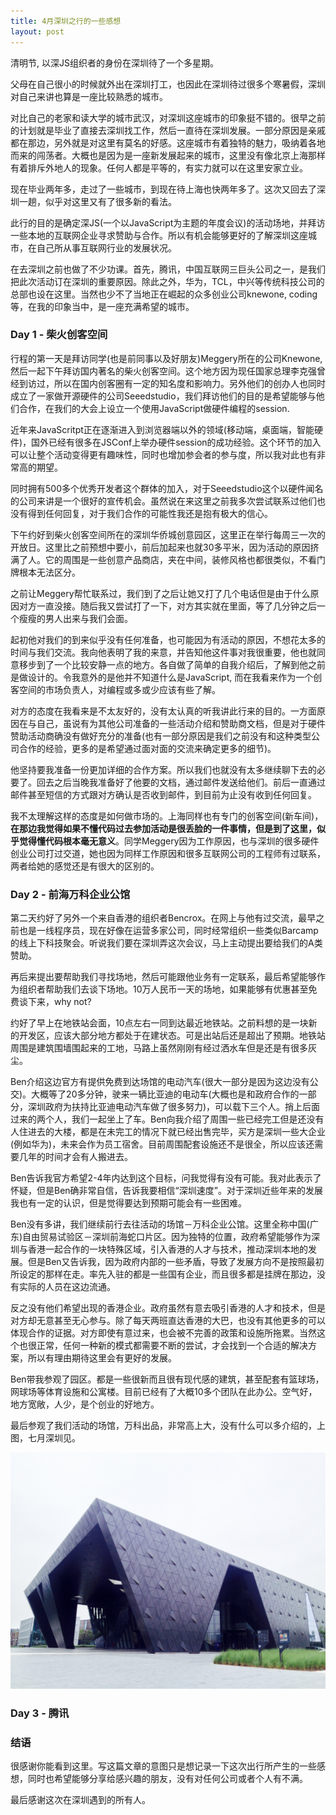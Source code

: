 ```yaml
---
title: 4月深圳之行的一些感想
layout: post
---
```


清明节, 以深JS组织者的身份在深圳待了一个多星期。

父母在自己很小的时候就外出在深圳打工，也因此在深圳待过很多个寒暑假，深圳对自己来讲也算是一座比较熟悉的城市。

对比自己的老家和读大学的城市武汉，对深圳这座城市的印象挺不错的。很早之前的计划就是毕业了直接去深圳找工作，然后一直待在深圳发展。一部分原因是亲戚都在那边，另外就是对这里有莫名的好感。这座城市有着独特的魅力，吸纳着各地而来的闯荡者。大概也是因为是一座新发展起来的城市，这里没有像北京上海那样有着排斥外地人的现象。任何人都是平等的，有实力就可以在这里安家立业。

现在毕业两年多，走过了一些城市，到现在待上海也快两年多了。这次又回去了深圳一趟，似乎对这里又有了很多新的看法。

此行的目的是确定深JS(一个以JavaScript为主题的年度会议)的活动场地，并拜访一些本地的互联网企业寻求赞助与合作。所以有机会能够更好的了解深圳这座城市，在自己所从事互联网行业的发展状况。

在去深圳之前也做了不少功课。首先，腾讯，中国互联网三巨头公司之一，是我们把此次活动订在深圳的重要原因。除此之外，华为，TCL，中兴等传统科技公司的总部也设在这里。当然也少不了当地正在崛起的众多创业公司knewone, coding等，在我的印象当中，是一座充满希望的城市。

### Day 1 - 柴火创客空间

行程的第一天是拜访同学(也是前同事以及好朋友)Meggery所在的公司Knewone,然后一起下午拜访国内著名的柴火创客空间。这个地方因为现任国家总理李克强曾经到访过，所以在国内创客圈有一定的知名度和影响力。另外他们的创办人也同时成立了一家做开源硬件的公司Seeedstudio，我们拜访他们的目的是希望能够与他们合作，在我们的大会上设立一个使用JavaScript做硬件编程的session.

近年来JavaScritpt正在逐渐进入到浏览器端以外的领域(移动端，桌面端，智能硬件)，国外已经有很多在JSConf上举办硬件session的成功经验。这个环节的加入可以让整个活动变得更有趣味性，同时也增加参会者的参与度，所以我对此也有非常高的期望。

同时拥有500多个优秀开发者这个群体的加入，对于Seeedstudio这个以硬件闻名的公司来讲是一个很好的宣传机会。虽然说在来这里之前我多次尝试联系过他们也没有得到任何回复，对于我们合作的可能性我还是抱有极大的信心。

下午约好到柴火创客空间所在的深圳华侨城创意园区，这里正在举行每周三一次的开放日。这里比之前预想中要小，前后加起来也就30多平米，因为活动的原因挤满了人。它的周围是一些创意产品商店，夹在中间，装修风格也都很类似，不看门牌根本无法区分。

之前让Meggery帮忙联系过，我们到了之后让她又打了几个电话但是由于什么原因对方一直没接。随后我又尝试打了一下，对方其实就在里面，等了几分钟之后一个瘦瘦的男人出来与我们会面。

起初他对我们的到来似乎没有任何准备，也可能因为有活动的原因，不想花太多的时间与我们交流。我向他表明了我的来意，并告知他这件事对我很重要，他也就同意移步到了一个比较安静一点的地方。各自做了简单的自我介绍后，了解到他之前是做设计的。令我意外的是他并不知道什么是JavaScript, 而在我看来作为一个创客空间的市场负责人，对编程或多或少应该有些了解。

对方的态度在我看来是不太友好的，没有太认真的听我讲此行来的目的。一方面原因在与自己，虽说有为其他公司准备的一些活动介绍和赞助商文档，但是对于硬件赞助活动商确没有做好充分的准备(也有一部分原因是我们之前没有和这种类型公司合作的经验，更多的是希望通过面对面的交流来确定更多的细节)。

他坚持要我准备一份更加详细的合作方案。所以我们也就没有太多继续聊下去的必要了。回去之后当晚我准备好了他要的文档，通过邮件发送给他们。前后一直通过邮件甚至短信的方式跟对方确认是否收到邮件，到目前为止没有收到任何回复。

我不太理解这样的态度是如何做市场的。上海同样也有专门的创客空间(新车间)，**在那边我觉得如果不懂代码过去参加活动是很丢脸的一件事情，但是到了这里，似乎觉得懂代码根本毫无意义**。同学Meggery因为工作原因，也与深圳的很多硬件创业公司打过交道，她也因为同样工作原因和很多互联网公司的工程师有过联系，两者给她的感觉还是有很大的区别的。

### Day 2 - 前海万科企业公馆

第二天约好了另外一个来自香港的组织者Bencrox。在网上与他有过交流，最早之前也是一线程序员，现在好像在运营多家公司，同时经常组织一些类似Barcamp的线上下科技聚会。听说我们要在深圳弄这次会议，马上主动提出要给我们的A类赞助。

再后来提出要帮助我们寻找场地，然后可能跟他业务有一定联系，最后希望能够作为组织者帮助我们去谈下场地。10万人民币一天的场地，如果能够有优惠甚至免费谈下来，why not?

约好了早上在地铁站会面，10点左右一同到达最近地铁站。之前料想的是一块新的开发区，应该大部分地方都处于在建状态。可是出站后还是超出了预期。地铁站周围是建筑围墙围起来的工地，马路上虽然刚刚有经过洒水车但是还是有很多灰尘。

Ben介绍这边官方有提供免费到达场馆的电动汽车(很大一部分是因为这边没有公交)。大概等了20多分钟，驶来一辆比亚迪的电动车(大概也是和政府合作的一部分，深圳政府为扶持比亚迪电动汽车做了很多努力)，可以载下三个人。捎上后面过来的两个人，我们一起坐上了车。Ben向我介绍了周围一些已经完工但是还没有人住进去的大楼，都是在未完工的情况下就已经出售完毕，买方是深圳一些大企业(例如华为)，未来会作为员工宿舍。目前周围配套设施还不是很全，所以应该还需要几年的时间才会有人搬进去。

Ben告诉我官方希望2-4年内达到这个目标，问我觉得有没有可能。我对此表示了怀疑，但是Ben确非常自信，告诉我要相信“深圳速度”。对于深圳近些年来的发展我也有一定的认识，但是觉得要达到预期可能会有一些困难。

Ben没有多讲，我们继续前行去往活动的场馆－万科企业公馆。这里全称中国(广东)自由贸易试验区－深圳前海蛇口片区。因为独特的位置，政府希望能够作为深圳与香港一起合作的一块特殊区域，引入香港的人才与技术，推动深圳本地的发展。但是Ben又告诉我，因为政府内部的一些矛盾，导致了发展方向不是按照最初所设定的那样在走。率先入驻的都是一些国有企业，而且很多都是挂牌在那边，没有实际的人员在这边流通。

反之没有他们希望出现的香港企业。政府虽然有意去吸引香港的人才和技术，但是对方却无意甚至无心参与。除了每天两班直达香港的大巴，也没有其他更多的可以体现合作的证据。对方即使有意过来，也会被不完善的政策和设施所拖累。当然这个也很正常，任何一种新的模式都需要不断的尝试，才会找到一个合适的解决方案，所以有理由期待这里会有更好的发展。

Ben带我参观了园区。都是一些很新而且很有现代感的建筑，甚至配套有篮球场，网球场等体育设施和公寓楼。目前已经有了大概10多个团队在此办公。空气好，地方宽敞，人少，是个创业的好地方。

最后参观了我们活动的场馆，万科出品，非常高上大，没有什么可以多介绍的，上图，七月深圳见。

![shenjs_venue](https://raw.githubusercontent.com/fraserxu/fraserxu.github.io/master/images/shenjs_venue.jpg)


### Day 3 - 腾讯


### 结语

很感谢你能看到这里。写这篇文章的意图只是想记录一下这次出行所产生的一些感想，同时也希望能够分享给感兴趣的朋友，没有对任何公司或者个人有不满。

最后感谢这次在深圳遇到的所有人。
